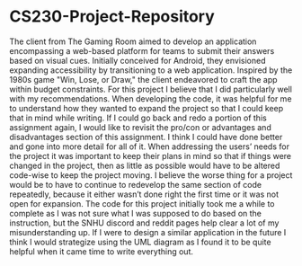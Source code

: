# CS230-Project-Repository
The client from The Gaming Room aimed to develop an application encompassing a web-based platform for teams to submit their answers based on visual cues. Initially conceived for Android, they envisioned expanding accessibility by transitioning to a web application. Inspired by the 1980s game "Win, Lose, or Draw," the client endeavored to craft the app within budget constraints. 
For this project I believe that I did particularly well with my recommendations. When developing the code, it was helpful for me to understand how they wanted to expand the project so that I could keep that in mind while writing.  If I could go back and redo a portion of this assignment again, I would like to revisit the pro/con or advantages and disadvantages section of this assignment. I think I could have done better and gone into more detail for all of it. 
When addressing the users’ needs for the project it was important to keep their plans in mind so that if things were changed in the project, then as little as possible would have to be altered code-wise to keep the project moving. I believe the worse thing for a project would be to have to continue to redevelop the same section of code repeatedly, because it either wasn’t done right the first time or it was not open for expansion. The code for this project initially took me a while to complete as I was not sure what I was supposed to do based on the instruction, but the SNHU discord and reddit pages help clear a lot of my misunderstanding up. If I were to design a similar application in the future I think I would strategize using the UML diagram as I found it to be quite helpful when it came time to write everything out.
